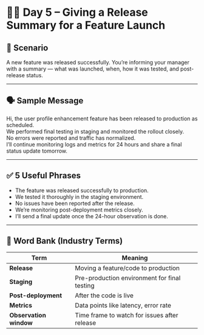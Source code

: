# 🧑‍💼 Day 5 – Giving a Release Summary for a Feature Launch

## 🎯 Scenario
A new feature was released successfully. You’re informing your manager with a summary — what was launched, when, how it was tested, and post-release status.

---

## 🗣️ Sample Message

Hi, the user profile enhancement feature has been released to production as scheduled.  
We performed final testing in staging and monitored the rollout closely.  
No errors were reported and traffic has normalized.  
I’ll continue monitoring logs and metrics for 24 hours and share a final status update tomorrow.

---

## ✅ 5 Useful Phrases

- The feature was released successfully to production.
- We tested it thoroughly in the staging environment.
- No issues have been reported after the release.
- We’re monitoring post-deployment metrics closely.
- I’ll send a final update once the 24-hour observation is done.

---

## 🧠 Word Bank (Industry Terms)

| Term | Meaning |
|------|---------|
| **Release** | Moving a feature/code to production |
| **Staging** | Pre-production environment for final testing |
| **Post-deployment** | After the code is live |
| **Metrics** | Data points like latency, error rate |
| **Observation window** | Time frame to watch for issues after release |
